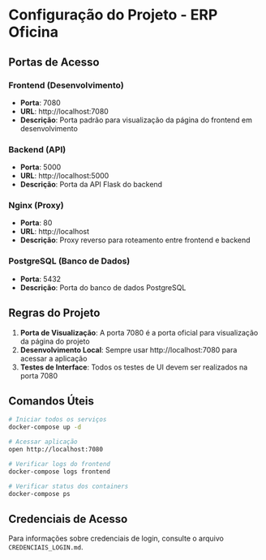 # Configuração do Projeto - ERP Oficina

## Portas de Acesso

### Frontend (Desenvolvimento)
- **Porta**: 7080
- **URL**: http://localhost:7080
- **Descrição**: Porta padrão para visualização da página do frontend em desenvolvimento

### Backend (API)
- **Porta**: 5000
- **URL**: http://localhost:5000
- **Descrição**: Porta da API Flask do backend

### Nginx (Proxy)
- **Porta**: 80
- **URL**: http://localhost
- **Descrição**: Proxy reverso para roteamento entre frontend e backend

### PostgreSQL (Banco de Dados)
- **Porta**: 5432
- **Descrição**: Porta do banco de dados PostgreSQL

## Regras do Projeto

1. **Porta de Visualização**: A porta 7080 é a porta oficial para visualização da página do projeto
2. **Desenvolvimento Local**: Sempre usar http://localhost:7080 para acessar a aplicação
3. **Testes de Interface**: Todos os testes de UI devem ser realizados na porta 7080

## Comandos Úteis

```bash
# Iniciar todos os serviços
docker-compose up -d

# Acessar aplicação
open http://localhost:7080

# Verificar logs do frontend
docker-compose logs frontend

# Verificar status dos containers
docker-compose ps
```

## Credenciais de Acesso

Para informações sobre credenciais de login, consulte o arquivo `CREDENCIAIS_LOGIN.md`.
